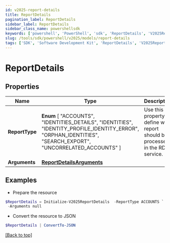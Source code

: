 ```yaml
---
id: v2025-report-details
title: ReportDetails
pagination_label: ReportDetails
sidebar_label: ReportDetails
sidebar_class_name: powershellsdk
keywords: ['powershell', 'PowerShell', 'sdk', 'ReportDetails', 'V2025ReportDetails'] 
slug: /tools/sdk/powershell/v2025/models/report-details
tags: ['SDK', 'Software Development Kit', 'ReportDetails', 'V2025ReportDetails']
---
```



# ReportDetails

## Properties

Name | Type | Description | Notes
------------ | ------------- | ------------- | -------------
**ReportType** |  **Enum** [  "ACCOUNTS",    "IDENTITIES_DETAILS",    "IDENTITIES",    "IDENTITY_PROFILE_IDENTITY_ERROR",    "ORPHAN_IDENTITIES",    "SEARCH_EXPORT",    "UNCORRELATED_ACCOUNTS" ] | Use this property to define what report should be processed in the RDE service. | [optional] 
**Arguments** | [**ReportDetailsArguments**](report-details-arguments) |  | [optional] 

## Examples

- Prepare the resource
```powershell
$ReportDetails = Initialize-V2025ReportDetails  -ReportType ACCOUNTS `
 -Arguments null
```

- Convert the resource to JSON
```powershell
$ReportDetails | ConvertTo-JSON
```


[[Back to top]](#) 

